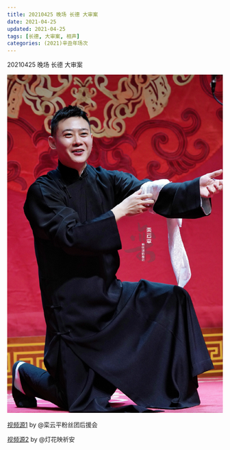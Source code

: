 ```yaml
---
title: 20210425 晚场 长德 大审案
date: 2021-04-25
updated: 2021-04-25
tags: [长德, 大审案, 相声] 
categories: (2021)辛丑年场次 
---
```

20210425 晚场 长德 大审案

![](https://raw.githubusercontent.com/rhenginium/image/main/img-1619418994686205de4177ce5a57440e67b725504062b.jpg)

[视频源1]( https://m.weibo.cn/6574451359/4630001096071283) by @栾云平粉丝团后援会

[视频源2](https://m.weibo.cn/1950216183/4629995295082865 )  by @灯花映祈安
